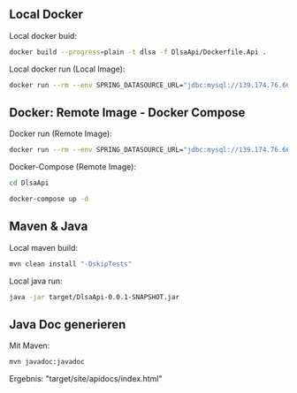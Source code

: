 ## Local Docker

Local docker buid: 
```bash
docker build --progress=plain -t dlsa -f DlsaApi/Dockerfile.Api .
```

Local docker run (Local Image): 
```bash
docker run --rm --env SPRING_DATASOURCE_URL="jdbc:mysql://139.174.76.66:3306/dlsa_db?allowPublicKeyRetrieval=true&useSSL=false" -p 5005:8080 dlsa
```

## Docker: Remote Image - Docker Compose

Docker run (Remote Image): 
```bash
docker run --rm --env SPRING_DATASOURCE_URL="jdbc:mysql://139.174.76.66:3306/dlsa_db?allowPublicKeyRetrieval=true&useSSL=false" -p 5005:8080 docker.gitlab.gwdg.de/maria.skrabalekova/dlsa_game:latest
```

Docker-Compose (Remote Image):
```bash
cd DlsaApi
```
```bash
docker-compose up -d
```

## Maven & Java

Local maven build: 
```bash
mvn clean install "-DskipTests"
```

Local java run: 
```bash
java -jar target/DlsaApi-0.0.1-SNAPSHOT.jar
```

## Java Doc generieren

Mit Maven: 
```bash
mvn javadoc:javadoc
```
Ergebnis: "target/site/apidocs/index.html"